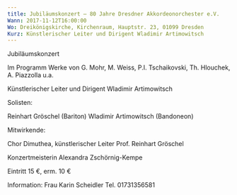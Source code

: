 ```yaml
---
title: Jubiläumskonzert – 80 Jahre Dresdner Akkordeonorchester e.V.
Wann: 2017-11-12T16:00:00
Wo: Dreikönigskirche, Kirchenraum, Hauptstr. 23, 01099 Dresden
Kurz: Künstlerischer Leiter und Dirigent Wladimir Artimowitsch
---
```


Jubiläumskonzert 

Im Programm Werke von G. Mohr, M. Weiss, P.I. Tschaikovski, Th. Hlouchek, A. Piazzolla u.a.

Künstlerischer Leiter und Dirigent Wladimir Artimowitsch

Solisten:

 Reinhart Gröschel (Bariton) 
Wladimir Artimowitsch (Bandoneon)

Mitwirkende:

Chor Dimuthea, künstlerischer Leiter Prof. Reinhart Gröschel

Konzertmeisterin Alexandra Zschörnig-Kempe

Eintritt 15 €, erm. 10 €

Information: 
Frau Karin Scheidler
Tel. 01731356581